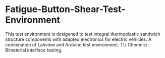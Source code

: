 # Fatigue-Button-Shear-Test-Environment
This test environment is desigened to test integral thermoplastic sandwich structure components with adapted electronics for electric vehicles.
A combination of Labview and Arduino test environment.
TU Chemnitz: Bimaterial interface testing.
